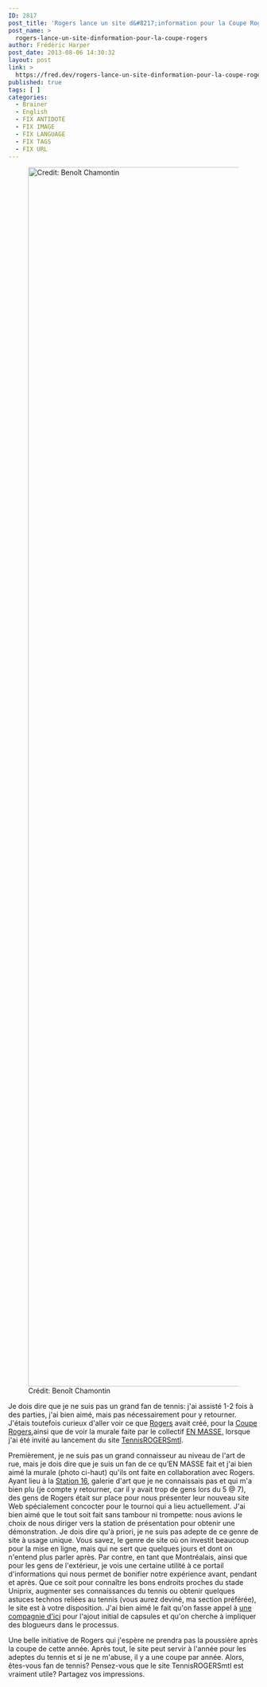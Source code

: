 ```yaml
---
ID: 2817
post_title: 'Rogers lance un site d&#8217;information pour la Coupe Rogers'
post_name: >
  rogers-lance-un-site-dinformation-pour-la-coupe-rogers
author: Frédéric Harper
post_date: 2013-08-06 14:30:32
layout: post
link: >
  https://fred.dev/rogers-lance-un-site-dinformation-pour-la-coupe-rogers/
published: true
tags: [ ]
categories:
  - Brainer
  - English
  - FIX ANTIDOTE
  - FIX IMAGE
  - FIX LANGUAGE
  - FIX TAGS
  - FIX URL
---
```

<figure><img alt="Credit: Benoît Chamontin" src="http://fred.dev/wp-content/uploads/2013/08/20130703_183538.jpg" width="3264" height="2448" /><figcaption> Crédit: Benoît Chamontin</figcaption></figure>
Je dois dire que je ne suis pas un grand fan de tennis: j'ai assisté 1-2 fois à des parties, j'ai bien aimé, mais pas nécessairement pour y retourner. J'étais toutefois curieux d'aller voir ce que <a href="https://www.rogers.com/web/Rogers.portal" target="_blank" rel="noopener noreferrer">Rogers</a> avait créé, pour la <a href="https://www.rogerscup.com/index_fr.php" target="_blank" rel="noopener noreferrer">Coupe Rogers</a>,ainsi que de voir la murale faite par le collectif <a href="https://enmasse.info/" target="_blank" rel="noopener noreferrer">EN MASSE,</a> lorsque j'ai été invité au lancement du site <a href="https://tennisrogersmtl.com/" target="_blank" rel="noopener noreferrer">TennisROGERSmtl</a>.

Premièrement, je ne suis pas un grand connaisseur au niveau de l'art de rue, mais je dois dire que je suis un fan de ce qu’EN MASSE fait et j'ai bien aimé la murale (photo ci-haut) qu'ils ont faite en collaboration avec Rogers. Ayant lieu à la <a href="https://www.station16shop.com/" target="_blank" rel="noopener noreferrer">Station 16</a>, galerie d'art que je ne connaissais pas et qui m'a bien plu (je compte y retourner, car il y avait trop de gens lors du 5 @ 7), des gens de Rogers était sur place pour nous présenter leur nouveau site Web spécialement concocter pour le tournoi qui a lieu actuellement. J'ai bien aimé que le tout soit fait sans tambour ni trompette: nous avions le choix de nous diriger vers la station de présentation pour obtenir une démonstration. Je dois dire qu'à priori, je ne suis pas adepte de ce genre de site à usage unique. Vous savez, le genre de site où on investit beaucoup pour la mise en ligne, mais qui ne sert que quelques jours et dont on n'entend plus parler après. Par contre, en tant que Montréalais, ainsi que pour les gens de l'extérieur, je vois une certaine utilité à ce portail d'informations qui nous permet de bonifier notre expérience avant, pendant et après. Que ce soit pour connaître les bons endroits proches du stade Uniprix, augmenter ses connaissances du tennis ou obtenir quelques astuces technos reliées au tennis (vous aurez deviné, ma section préférée), le site est à votre disposition. J'ai bien aimé le fait qu'on fasse appel à <a href="https://codmorse.com/" target="_blank" rel="noopener noreferrer">une compagnie d'ici</a> pour l'ajout initial de capsules et qu'on cherche à impliquer des blogueurs dans le processus.

Une belle initiative de Rogers qui j'espère ne prendra pas la poussière après la coupe de cette année. Après tout, le site peut servir à l'année pour les adeptes du tennis et si je ne m'abuse, il y a une coupe par année. Alors, êtes-vous fan de tennis? Pensez-vous que le site TennisROGERSmtl est vraiment utile? Partagez vos impressions.